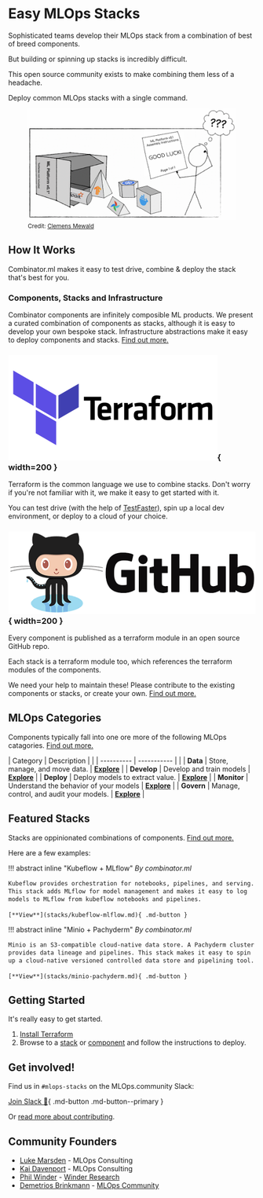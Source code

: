 # Easy MLOps Stacks

Sophisticated teams develop their MLOps stack from a combination of best of breed components.

But building or spinning up stacks is incredibly difficult.

This open source community exists to make combining them less of a headache.

Deploy common MLOps stacks with a single command.

<figure>
  <img src="images/stacks.webp" width="600" />
  <figcaption><small>Credit: <a href="https://towardsdatascience.com/the-problem-with-ai-developer-tools-for-enterprises-and-what-ikea-has-to-do-with-it-b26277841661">Clemens Mewald</a></small></figcaption>
</figure>

## How It Works

Combinator.ml makes it easy to test drive, combine & deploy the stack that's best for you.

### Components, Stacks and Infrastructure

Combinator components are infinitely composible ML products. We present a curated combination of components as stacks, although it is easy to develop your own bespoke stack. Infrastructure abstractions make it easy to deploy components and stacks. [Find out more.](design.md)

### ![Terraform](images/terraform.webp){ width=200 }

Terraform is the common language we use to combine stacks. Don't worry if you're not familiar with it, we make it easy to get started with it.

You can test drive (with the help of [TestFaster](https://testfaster.ci)), spin up a local dev environment, or deploy to a cloud of your choice.

### ![GitHub](images/github.webp){ width=200 }

Every component is published as a terraform module in an open source GitHub repo.

Each stack is a terraform module too, which references the terraform modules of the components.

We need your help to maintain these! Please contribute to the existing components or stacks, or create your own. [Find out more.](CONTRIBUTING.md)

## MLOps Categories

Components typically fall into one ore more of the following MLOps catagories. [Find out more.](components/introduction.md)

| Category       | Description | |
| ----------     | ----------- | |
| **Data**       | Store, manage, and move data. | [**Explore**](components/introduction.md#data) |
| **Develop**   | Develop and train models | [**Explore**](components/introduction.md#develop) |
| **Deploy** | Deploy models to extract value. | [**Explore**](components/introduction.md#deploy) |
| **Monitor** | Understand the behavior of your models | [**Explore**](components/introduction.md#monitor) |
| **Govern** | Manage, control, and audit your models. | [**Explore**](components/introduction.md#govern) |

## Featured Stacks

Stacks are oppinionated combinations of components. [Find out more.](stacks/introduction.md)

Here are a few examples:

!!! abstract inline "Kubeflow + MLflow"
    *By combinator.ml*

    Kubeflow provides orchestration for notebooks, pipelines, and serving. This stack adds MLflow for model management and makes it easy to log models to MLflow from kubeflow notebooks and pipelines.

    [**View**](stacks/kubeflow-mlflow.md){ .md-button }

!!! abstract inline "Minio + Pachyderm"
    *By combinator.ml*

    Minio is an S3-compatible cloud-native data store. A Pachyderm cluster provides data lineage and pipelines. This stack makes it easy to spin up a cloud-native versioned controlled data store and pipelining tool.

    [**View**](stacks/minio-pachyderm.md){ .md-button }

<div style="clear:both;"></div>

## Getting Started

It's really easy to get started.

1. [Install Terraform](https://learn.hashicorp.com/tutorials/terraform/install-cli)
2. Browse to a [stack](stacks/introduction.md) or [component](components/introduction.md) and follow the instructions to deploy.

## Get involved!

Find us in `#mlops-stacks` on the MLOps.community Slack:

[Join Slack :rocket:](https://go.mlops.community/slack){ .md-button .md-button--primary }

Or [read more about contributing](CONTRIBUTING.md).

## Community Founders

* [Luke Marsden](https://www.linkedin.com/in/luke-marsden-71b3789/) - MLOps Consulting
* [Kai Davenport](https://www.linkedin.com/in/kai-davenport-228b6017/) - MLOps Consulting
* [Phil Winder](https://www.linkedin.com/in/drphilwinder/) - [Winder Research](https://WinderResearch.com)
* [Demetrios Brinkmann](https://www.linkedin.com/in/dpbrinkm/) - [MLOps Community](https://mlops.community)
